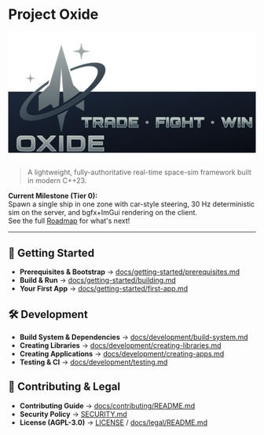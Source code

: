 # Project Oxide

![oxide-banner](docs/assets/oxide-banner.svg)

> A lightweight, fully-authoritative real-time space-sim framework built in modern C++23.

**Current Milestone (Tier 0):**  
Spawn a single ship in one zone with car-style steering, 30 Hz deterministic sim on the server, and bgfx+ImGui rendering on the client.  
See the full [Roadmap](docs/development/README.md#roadmap) for what's next!

---

## 🚀 Getting Started
- **Prerequisites & Bootstrap** → [docs/getting-started/prerequisites.md](docs/getting-started/prerequisites.md)
- **Build & Run** → [docs/getting-started/building.md](docs/getting-started/building.md)
- **Your First App** → [docs/getting-started/first-app.md](docs/getting-started/first-app.md)

## 🛠 Development
- **Build System & Dependencies** → [docs/development/build-system.md](docs/development/build-system.md)
- **Creating Libraries** → [docs/development/creating-libraries.md](docs/development/creating-libraries.md)
- **Creating Applications** → [docs/development/creating-apps.md](docs/development/creating-apps.md)
- **Testing & CI** → [docs/development/testing.md](docs/development/testing.md)

## 🤝 Contributing & Legal
- **Contributing Guide** → [docs/contributing/README.md](docs/contributing/README.md)
- **Security Policy** → [SECURITY.md](SECURITY.md)
- **License (AGPL-3.0)** → [LICENSE](LICENSE) / [docs/legal/README.md](docs/legal/README.md)
